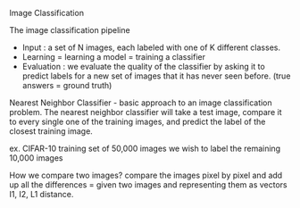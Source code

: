 
Image Classification 

The image classification pipeline
- Input : a set of N images, each labeled with one of K different classes.
- Learning = learning a model = training a classifier
- Evaluation : we evaluate the quality of the classifier by asking it to predict labels for a new set of images that it has never seen before. (true answers = ground truth)

Nearest Neighbor Classifier - basic approach to an image classification problem.
The nearest neighbor classifier will take a test image, compare it to every single one of the training images, and predict the label of the closest training image.

ex. CIFAR-10 
training set of 50,000 images
we wish to label the remaining 10,000 images

How we compare two images?
compare the images pixel by pixel and add up all the differences
= given two images and representing them as vectors I1, I2, L1 distance.

